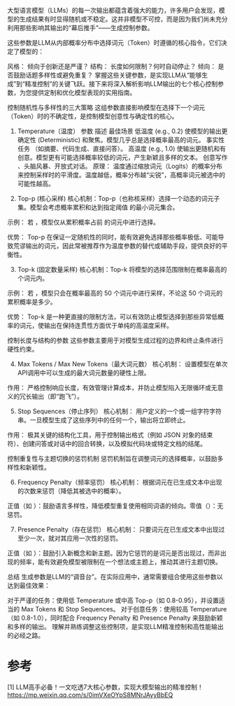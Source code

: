 大型语言模型（LLMs）的每一次输出都蕴含着强大的能力，许多用户会发现，模型的生成结果有时显得随机或不稳定。这并非模型不可控，而是因为我们尚未充分利用那些影响其输出的“幕后推手”——生成控制参数。

这些参数是LLM从内部概率分布中选择词元（Token）时遵循的核心指令，它们决定了模型的：

风格： 倾向于创新还是严谨？
结构： 长度如何限制？何时自动停止？
倾向： 是否鼓励话题多样性或避免重复？
掌握这些关键参数，是实现LLM从“能够生成”到“精准控制”的关键飞跃。接下来将深入解析影响LLM输出的七个核心控制参数，为您提供定制和优化模型表现的实用指南。

控制随机性与多样性的三大策略
这组参数直接影响模型在选择下一个词元（Token）时的不确定性，是控制模型创意性与确定性的核心。

1. Temperature（温度）
参数
描述
最佳场景
低温度
 (e.g., 0.2)
使模型的输出更确定性 (Deterministic) 和聚焦。模型几乎总是选择概率最高的词元。
事实性任务
（如摘要、代码生成、直接问答）。
高温度
 (e.g., 1.0)
使输出更随机和有创意。模型更有可能选择概率较低的词元，产生新颖且多样的文本。
创意写作
、头脑风暴、开放式对话。
原理： 温度通过缩放词元（Logits）的概率分布来控制采样时的平滑度。温度越低，概率分布越“尖锐”，高概率词元被选中的可能性越高。

2. Top-p (核心采样)
核心机制：Top-p（也称核采样）选择一个动态的词元子集。模型会考虑概率累积和达到指定阈值  的最小词元集合。

示例： 若 ，模型仅从累积概率占前  的词元中进行选择。

优势： Top-p 在保证一定随机性的同时，能有效避免选择那些概率极低、可能导致荒谬输出的词元，因此常被推荐作为温度参数的替代或辅助手段，提供良好的平衡性。

3. Top-k (固定数量采样)
核心机制：Top-k 将模型的选择范围限制在概率最高的  个词元内。

示例： 若 ，模型只会在概率最高的 50 个词元中进行采样，不论这 50 个词元的累积概率是多少。

优势： Top-k 是一种更直接的限制方法，可以有效防止模型选择到那些异常低概率的词元，使输出在保持连贯性方面优于单纯的高温度采样。

控制长度与结构的参数
这些参数主要用于对模型生成过程的边界和终止条件进行硬性约束。

4. Max Tokens / Max New Tokens（最大词元数）
核心机制： 设置模型在单次API调用中可以生成的最大词元数量的硬性上限。

作用： 严格控制响应长度，有效管理计算成本，并防止模型陷入无限循环或无意义的冗长输出（即“跑飞”）。

5. Stop Sequences（停止序列）
核心机制： 用户定义的一个或一组字符字符串。一旦模型生成了这些序列中的任何一个，输出将立即终止。

作用： 极其关键的结构化工具，用于控制输出格式（例如 JSON 对象的结束符）、创建问答或对话中的回合转换，以及模拟代码块或特定文档的结尾。

控制重复性与主题切换的惩罚机制
惩罚机制旨在调整词元的选择概率，以鼓励多样性和新颖性。

6. Frequency Penalty（频率惩罚）
核心机制： 根据词元在已生成文本中出现的次数来惩罚（降低其被选中的概率）。

正值（如 ）：鼓励语言多样性，降低模型重复使用相同词语的倾向。零值（）：无惩罚。

7. Presence Penalty（存在惩罚）
核心机制： 只要词元在已生成文本中出现过至少一次，就对其应用一次性的惩罚。

正值（如 ）：鼓励引入新概念和新主题。因为它惩罚的是词元是否出现过，而非出现的频率，能有效避免模型被限制在一个想法或主题上，推动其进行主题切换。

总结
生成参数是LLM的“调音台”。在实际应用中，通常需要组合使用这些参数以达到最佳效果：

对于严谨的任务：使用低 Temperature 或中高 Top-p（如 0.8-0.95），并设置适当的 Max Tokens 和 Stop Sequences。
对于创意任务：使用较高 Temperature（如 0.8-1.0），同时配合 Frequency Penalty 和 Presence Penalty 来鼓励新颖和多样的输出。
理解并熟练调整这些控制项，是实现LLM精准控制和高性能输出的必经之路。

# 参考

[1] LLM高手必备！一文吃透7大核心参数，实现大模型输出的精准控制！https://mp.weixin.qq.com/s/0imVXeOYpS8MNrJAyyBbEQ